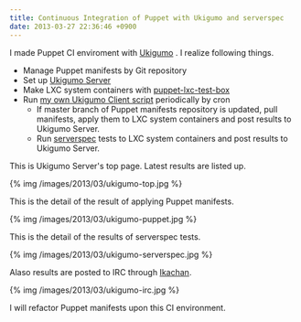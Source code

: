 ```yaml
---
title: Continuous Integration of Puppet with Ukigumo and serverspec
date: 2013-03-27 22:36:46 +0900
---
```


I made Puppet CI enviroment with [Ukigumo](http://ukigumo.github.com/ukigumo/) . I realize following things.

 * Manage Puppet manifests by Git repository
 * Set up [Ukigumo Server](http://ukigumo.github.com/Ukigumo-Server/) 
 * Make LXC system containers with [puppet-lxc-test-box](/blog/2013/03/24/1)
 * Run [my own Ukigumo Client script](https://gist.github.com/mizzy/5252543) periodically by cron
   * If master branch of Puppet manifests repository is updated, pull manifests, apply them to LXC system containers and post results to Ukigumo Server.
   * Run [serverspec](/blog/2013/03/24/4) tests to LXC system containers and post results to Ukigumo Server.


This is Ukigumo Server's top page. Latest results are listed up.

{% img /images/2013/03/ukigumo-top.jpg %}

This is the detail of the result of applying Puppet manifests.

{% img /images/2013/03/ukigumo-puppet.jpg %}

This is the detail of the results of serverspec tests.

{% img /images/2013/03/ukigumo-serverspec.jpg %}

Alaso results are posted to IRC through [Ikachan](http://search.cpan.org/~yappo/App-Ikachan-0.11/lib/App/Ikachan.pm).


{% img /images/2013/03/ukigumo-irc.jpg %}

I will refactor Puppet manifests upon this CI environment.
